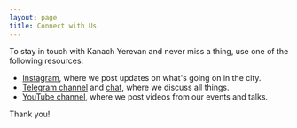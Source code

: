```yaml
---
layout: page
title: Connect with Us
---
```


To stay in touch with Kanach Yerevan and never miss a thing, use one of the following resources:

- [Instagram](https://instagram.com/kanach.yerevan), where we post updates on what's going on in the city.
- [Telegram channel](https://t.me/kanachyerevan) and [chat](https://t.me/make_yerevan_green_again), where we discuss all things.
- [YouTube channel](https://youtube.com/@YerevanObserver), where we post videos from our events and talks.

Thank you!
